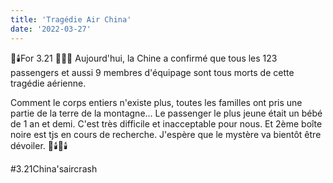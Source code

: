 ```yaml
---
title: 'Tragédie Air China'
date: '2022-03-27'
---
```


🙏🕯️For 3.21 🛬😭😢
Aujourd'hui, la Chine a confirmé que tous les 123 passengers et aussi 9 membres d'équipage sont tous morts de cette tragédie aérienne.

Comment le corps entiers n'existe plus, toutes les familles ont pris une partie de la terre de la montagne...
Le passenger le plus jeune était un bébé de 1 an et demi.
C'est très difficile et inacceptable pour nous.
Et 2ème boîte noire est tjs en cours de recherche.
J'espère que le mystère va bientôt être dévoiler. 🙏🕯️🙏🕯️

#3.21China'saircrash